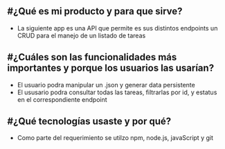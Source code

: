 #¿Qué es mi producto y para que sirve?
---
- La siguiente app es una API que permite es sus distintos endpoints un CRUD para el manejo de un listado de tareas

#¿Cuáles son las funcionalidades más importantes y porque los usuarios las usarían?
---
- El usuario podra manipular un .json y generar data persistente
- El ususario podra consultar todas las tareas, filtrarlas por id, y estatus en el correspondiente endpoint

 #¿Qué tecnologías usaste y por qué?
---
- Como parte del requerimiento se utilzo npm, node.js, javaScript y git